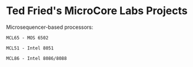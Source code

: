 # Ted Fried's MicroCore Labs Projects
Microsequencer-based processors:

    MCL65 - MOS 6502 

    MCL51 - Intel 8051

    MCL86 - Intel 8086/8088

